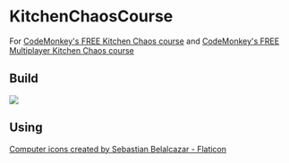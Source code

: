 # KitchenChaosCourse
For [CodeMonkey's FREE Kitchen Chaos course](https://unitycodemonkey.com/kitchenchaoscourse.php) and [CodeMonkey's FREE Multiplayer Kitchen Chaos course](https://unitycodemonkey.com/kitchenchaosmultiplayercourse.php)

## Build
<a href="https://runninglvlan.github.io/KitchenChaosCourse/Build/"><img src="https://runninglvlan.github.io/KitchenChaosCourse/Build/thumb.png" /></a>

## Using
<a href="https://www.flaticon.com/packs/computer-icons-5" title="computer icons">Computer icons created by Sebastian Belalcazar - Flaticon</a>
